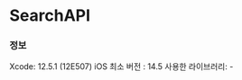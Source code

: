 # SearchAPI


### 정보 
Xcode:                  12.5.1 (12E507)
iOS 최소 버전 :       14.5
사용한 라이브러리: 
    - 
